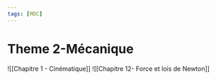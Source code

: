 ```yaml
---
tags: [MOC] 
---
```


# Theme 2-Mécanique
![[Chapitre 1 - Cinématique]]
![[Chapitre 12- Force et lois de Newton]]